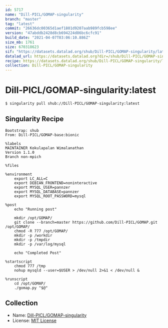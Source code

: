 ```yaml
---
id: 5717
name: "Dill-PICL/GOMAP-singularity"
branch: "master"
tag: "latest"
commit: "26636dc00365d1aef1801d9207aab989fcb598ee"
version: "47abddb2428d8cb694224d86bc6cfc91"
build_date: "2021-04-07T03:06:10.886Z"
size_mb: 1761
size: 670318623
sif: "https://datasets.datalad.org/shub/Dill-PICL/GOMAP-singularity/latest/2021-04-07-26636dc0-47abddb2/47abddb2428d8cb694224d86bc6cfc91.simg"
datalad_url: https://datasets.datalad.org?dir=/shub/Dill-PICL/GOMAP-singularity/latest/2021-04-07-26636dc0-47abddb2/
recipe: https://datasets.datalad.org/shub/Dill-PICL/GOMAP-singularity/latest/2021-04-07-26636dc0-47abddb2/Singularity
collection: Dill-PICL/GOMAP-singularity
---
```


# Dill-PICL/GOMAP-singularity:latest

```bash
$ singularity pull shub://Dill-PICL/GOMAP-singularity:latest
```

## Singularity Recipe

```singularity
Bootstrap: shub
From: Dill-PICL/GOMAP-base:bionic

%labels
MAINTAINER Kokulapalan Wimalanathan
Version 1.1.0
Branch non-mpich

%files

%environment
    export LC_ALL=C
    export DEBIAN_FRONTEND=noninteractive
    export MYSQL_USER=pannzer
    export MYSQL_DATABASE=pannzer
    export MYSQL_ROOT_PASSWORD=mysql 

%post
	echo "Running post"
	
	mkdir /opt/GOMAP/
	git clone --branch=master https://github.com/Dill-PICL/GOMAP.git /opt/GOMAP/
	chmod -R 777 /opt/GOMAP/
	mkdir -p /workdir
	mkdir -p /tmpdir 
	mkdir -p /var/log/mysql
	
	echo "Completed Post"  

%startscript
	chmod 777 /tmp
	nohup mysqld --user=$USER > /dev/null 2>&1 < /dev/null &

%runscript
	cd /opt/GOMAP/ 
	./gomap.py "$@"
```

## Collection

 - Name: [Dill-PICL/GOMAP-singularity](https://github.com/Dill-PICL/GOMAP-singularity)
 - License: [MIT License](https://api.github.com/licenses/mit)

